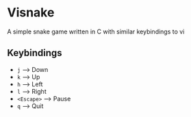 # Visnake

A simple snake game written in C with similar keybindings to vi

## Keybindings
- `j` --> Down
- `k` --> Up
- `h` --> Left
- `l` --> Right
- `<Escape>` --> Pause
- `q` --> Quit
